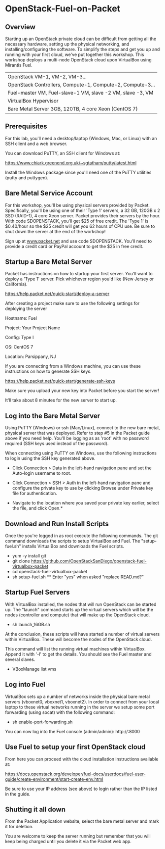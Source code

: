 # OpenStack-Fuel-on-Packet


## Overview

Starting up an OpenStack private cloud can be difficult from getting all the necessary hardware, setting up the physical networking, and installing/configuring the software. To simplify the steps and get you up and running with your first cloud, we've put together this workshop. This workshop deploys a multi-node OpenStack cloud upon VirtualBox using Mirantis Fuel. 

| |
|----------|
|OpenStack VM-1, VM-2, VM-3... |
|OpenStack Controllers, Compute-1, Compute-2, Compute-3... |
|  Fuel-master VM, Fuel-slave-1 VM, slave -2 VM, slave -3, VM | 
|                  VirtualBox Hypervisor                            |
|     Bare Metal Server 3GB, 120TB, 4 core Xeon (CentOS 7)          |



## Prerequisites

For this lab, you'll need a desktop/laptop (Windows, Mac, or Linux) with an SSH client and a web browser.

You can download PuTTY, an SSH client for Windows at:

https://www.chiark.greenend.org.uk/~sgtatham/putty/latest.html

Install the Windows package since you'll need one of the PuTTY utilities (putty and puttygen).

## Bare Metal Service Account

For this workshop, you'll be using physical servers provided by Packet. Specifically, you'll be using one of their 'Type 1' servers, a 32 GB, 120GB x 2 SSD (RAID-1), 4 core Xeon server. Packet provides their servers by the hour. With code SDOPENSTACK, you'll get $25 of free credit. The 'Type 1' is $0.40/hour so the $25 credit will get you 62 hours of CPU use. Be sure to shut down the server at the end of the workshop!

Sign up at www.packet.net and use code SDOPENSTACK. You'll need to provide a credit card or PayPal account to get the $25 in free credit.

## Startup a Bare Metal Server

Packet has instructions on how to startup your first server. 
You'll want to deploy a 'Type 1' server. Pick whichever region you'd like (New Jersey or California).

https://help.packet.net/quick-start/deploy-a-server

After creating a project make sure to use the following settings for deploying the server

Hostname: Fuel

Project:  Your Project Name

Config:  Type I

OS:  CentOS 7

Location: Parsippany, NJ 

If you are connecting from a Windows machine, you can use these instructions on how to generate SSH keys.

https://help.packet.net/quick-start/generate-ssh-keys

Make sure you upload your new key into Packet before you start the server!

It'll take about 8 minutes for the new server to start up.

## Log into the Bare Metal Server

Using PuTTY (Windows) or ssh (Mac/Linux), connect to the new bare metal, physical server that was deployed. Refer to step #5 in the Packet guide above if you need help. You'll be logging as as 'root' with no password required (SSH keys used instead of the password).

When connecting using PuTTY on Windows, use the following instructions to login using the SSH key generated above.

* Click Connection > Data in the left-hand navigation pane and set the Auto-login username to root.

* Click Connection > SSH > Auth in the left-hand navigation pane and configure the private key to use by clicking Browse under Private key file for authentication.

* Navigate to the location where you saved your private key earlier, select the file, and click Open.* 

## Download and Run Install Scripts

Once the you're logged in as root execute the following commands. The git command downloads the scripts to setup VirtualBox and Fuel. The "setup-fuel.sh" installs VirtualBox and downloads the Fuel scripts.

* yum -y install git
* git clone https://github.com/OpenStackSanDiego/openstack-fuel-virtualbox-packet
* cd openstack-fuel-virtualbox-packet
* sh setup-fuel.sh
** Enter "yes" when asked "replace READ.md?"

## Startup Fuel Servers

With VirtualBox installed, the nodes that will run OpenStack can be started up. The "launch" command starts up the virtual servers which will be the nodes (controller and compute) that will make up the OpenStack cloud.

* sh launch_16GB.sh

At the conclusion, these scripts will have started a number of virtual servers within VirtualBox. These will become the nodes of the OpenStack cloud.

This command will list the running virtual machines within VirtualBox. Append it with '-l' to get the details. You should see the Fuel master and several slaves.

* VBoxManage list vms

## Log into Fuel

VirtualBox sets up a number of networks inside the physical bare metal servers (vboxnet0, vboxnet1, vboxnet2). In order to connect from your local laptop to these virtual networks running in the server we setup some port forwarding (using socat) with the following command:

* sh enable-port-forwarding.sh 

You can now log into the Fuel console (admin/admin): http://<your IP address>:8000

## Use Fuel to setup your first OpenStack cloud

From here you can proceed with the cloud installation instructions available at:

https://docs.openstack.org/developer/fuel-docs/userdocs/fuel-user-guide/create-environment/start-create-env.html

Be sure to use your IP address (see above) to login rather than the IP listed in the guide.

## Shutting it all down

From the Packet Application website, select the bare metal server and mark it for deletion.

You are welcome to keep the server running but remember that you will keep being charged until you delete it via the Packet web app.

